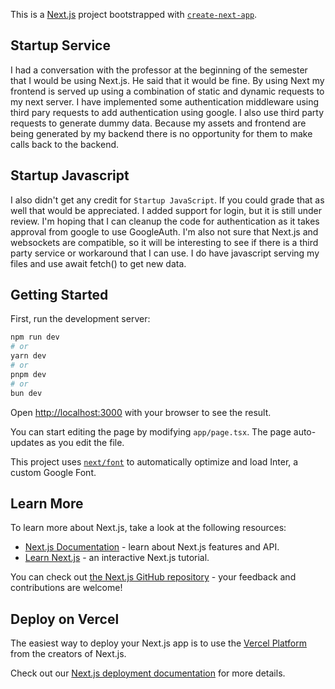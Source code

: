 This is a [Next.js](https://nextjs.org/) project bootstrapped with [`create-next-app`](https://github.com/vercel/next.js/tree/canary/packages/create-next-app).

## Startup Service

I had a conversation with the professor at the beginning of the semester that I would be using Next.js. He said that it would be fine. By using Next
my frontend is served up using a combination of static and dynamic requests to my next server. I have implemented some authentication middleware using
third pary requests to add authentication using google. I also use third party requests to generate dummy data. Because my assets and frontend are being
generated by my backend there is no opportunity for them to make calls back to the backend.

## Startup Javascript

I also didn't get any credit for `Startup JavaScript`. If you could grade that as well that would be appreciated. I added support for login, but it is still under review. I'm hoping that I can cleanup the code for authentication as it takes approval from google to use GoogleAuth. I'm also not sure that Next.js and websockets are compatible, so it will be interesting to see if there is a third party service or workaround that I can use. I do have javascript serving my files and use await fetch() to  get new data.

## Getting Started

First, run the development server:

```bash
npm run dev
# or
yarn dev
# or
pnpm dev
# or
bun dev
```

Open [http://localhost:3000](http://localhost:3000) with your browser to see the result.

You can start editing the page by modifying `app/page.tsx`. The page auto-updates as you edit the file.

This project uses [`next/font`](https://nextjs.org/docs/basic-features/font-optimization) to automatically optimize and load Inter, a custom Google Font.

## Learn More

To learn more about Next.js, take a look at the following resources:

- [Next.js Documentation](https://nextjs.org/docs) - learn about Next.js features and API.
- [Learn Next.js](https://nextjs.org/learn) - an interactive Next.js tutorial.

You can check out [the Next.js GitHub repository](https://github.com/vercel/next.js/) - your feedback and contributions are welcome!

## Deploy on Vercel

The easiest way to deploy your Next.js app is to use the [Vercel Platform](https://vercel.com/new?utm_medium=default-template&filter=next.js&utm_source=create-next-app&utm_campaign=create-next-app-readme) from the creators of Next.js.

Check out our [Next.js deployment documentation](https://nextjs.org/docs/deployment) for more details.
